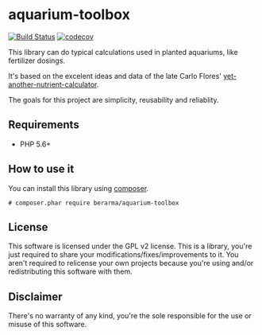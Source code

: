 # aquarium-toolbox

[![Build Status](https://travis-ci.com/berarma/aquarium-toolbox.svg?branch=master)](https://travis-ci.com/berarma/aquarium-toolbox)
[![codecov](https://codecov.io/gh/berarma/aquarium-toolbox/branch/master/graph/badge.svg)](https://codecov.io/gh/berarma/aquarium-toolbox)

This library can do typical calculations used in planted aquariums, like
fertilizer dosings.

It's based on the excelent ideas and data of the late Carlo Flores'
[yet-another-nutrient-calculator](https://github.com/flores/yet-another-nutrient-calculator).

The goals for this project are simplicity, reusability and reliablity.

## Requirements

  + PHP 5.6+

## How to use it

You can install this library using [composer](http://getcomposer.org).

```
# composer.phar require berarma/aquarium-toolbox
```

## License

This software is licensed under the GPL v2 license. This is a library, you're
just required to share your modifications/fixes/improvements to it. You aren't
required to relicense your own projects because you're using and/or
redistributing this software with them.

## Disclaimer

There's no warranty of any kind, you're the sole responsible for the use or
misuse of this software.
